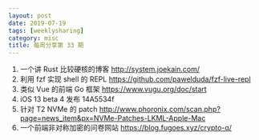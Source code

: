 ```yaml
---
layout: post
date: 2019-07-19
tags: [weeklysharing]
category: misc
title: 每周分享第 33 期
---
```


1. 一个讲 Rust 比较硬核的博客 http://system.joekain.com/
2. 利用 fzf 实现 shell 的 REPL https://github.com/pawelduda/fzf-live-repl
3. 类似 Vue 的前端 Go 框架 https://www.vugu.org/doc/start
4. iOS 13 beta 4 发布 14A5534f
5. 针对 T2 NVMe 的 patch http://www.phoronix.com/scan.php?page=news_item&px=NVMe-Patches-LKML-Apple-Mac
6. 一个前端非对称加密的问卷网站 https://blog.fugoes.xyz/crypto-q/
